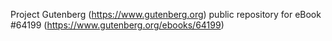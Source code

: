 Project Gutenberg (https://www.gutenberg.org) public repository for
eBook #64199 (https://www.gutenberg.org/ebooks/64199)
